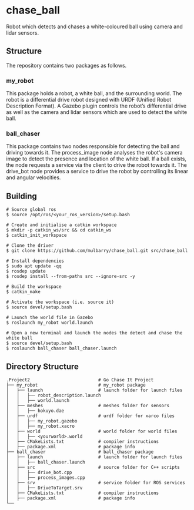 # chase_ball
Robot which detects and chases a white-coloured ball using camera and lidar sensors. 

## Structure

The repository contains two packages as follows. 

### my_robot

This package holds a robot, a white ball, and the surrounding world. The robot is a differential drive robot designed with URDF (Unified Robot Description Format). A Gazebo plugin controls the robot’s differential drive as well as the camera and lidar sensors which are used to detect the white ball. 

### ball_chaser

This package contains two nodes responsible for detecting the ball and driving towards it. The process_image node analyses the robot's camera image to detect the presence and location of the white ball. If a ball exists, the node requests a service via the client to drive the robot towards it. The drive_bot node provides a service to drive the robot by controlling its linear and angular velocities. 

## Building

```
# Source global ros
$ source /opt/ros/<your_ros_version>/setup.bash

# Create and initialise a catkin workspace
$ mkdir -p catkin_ws/src && cd catkin_ws
$ catkin_init_workspace

# Clone the driver
$ git clone https://github.com/mulbarry/chase_ball.git src/chase_ball

# Install dependencies
$ sudo apt update -qq
$ rosdep update
$ rosdep install --from-paths src --ignore-src -y

# Build the workspace
$ catkin_make

# Activate the workspace (i.e. source it)
$ source devel/setup.bash

# Launch the world file in Gazebo
$ roslaunch my_robot world.launch

# Open a new terminal and launch the nodes the detect and chase the white ball
$ source devel/setup.bash
$ roslaunch ball_chaser ball_chaser.launch
```

## Directory Structure
    .Project2                          # Go Chase It Project
    ├── my_robot                       # my_robot package                   
    │   ├── launch                     # launch folder for launch files   
    │   │   ├── robot_description.launch
    │   │   ├── world.launch
    │   ├── meshes                     # meshes folder for sensors
    │   │   ├── hokuyo.dae
    │   ├── urdf                       # urdf folder for xarco files
    │   │   ├── my_robot.gazebo
    │   │   ├── my_robot.xacro
    │   ├── world                      # world folder for world files
    │   │   ├── <yourworld>.world
    │   ├── CMakeLists.txt             # compiler instructions
    │   ├── package.xml                # package info
    ├── ball_chaser                    # ball_chaser package                   
    │   ├── launch                     # launch folder for launch files   
    │   │   ├── ball_chaser.launch
    │   ├── src                        # source folder for C++ scripts
    │   │   ├── drive_bot.cpp
    │   │   ├── process_images.cpp
    │   ├── srv                        # service folder for ROS services
    │   │   ├── DriveToTarget.srv
    │   ├── CMakeLists.txt             # compiler instructions
    │   ├── package.xml                # package info                  
    └──                              
